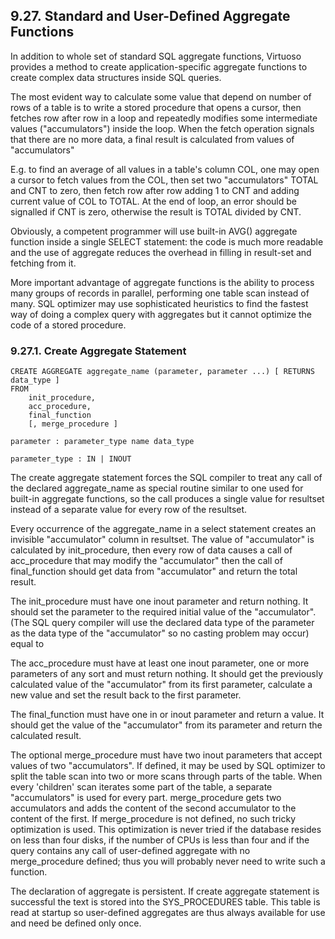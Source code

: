<div>

<div>

<div>

<div>

## 9.27. Standard and User-Defined Aggregate Functions

</div>

</div>

</div>

In addition to whole set of standard SQL aggregate functions, Virtuoso
provides a method to create application-specific aggregate functions to
create complex data structures inside SQL queries.

The most evident way to calculate some value that depend on number of
rows of a table is to write a stored procedure that opens a cursor, then
fetches row after row in a loop and repeatedly modifies some
intermediate values ("accumulators") inside the loop. When the fetch
operation signals that there are no more data, a final result is
calculated from values of "accumulators"

E.g. to find an average of all values in a table's column COL, one may
open a cursor to fetch values from the COL, then set two "accumulators"
TOTAL and CNT to zero, then fetch row after row adding 1 to CNT and
adding current value of COL to TOTAL. At the end of loop, an error
should be signalled if CNT is zero, otherwise the result is TOTAL
divided by CNT.

Obviously, a competent programmer will use built-in AVG() aggregate
function inside a single SELECT statement: the code is much more
readable and the use of aggregate reduces the overhead in filling in
result-set and fetching from it.

More important advantage of aggregate functions is the ability to
process many groups of records in parallel, performing one table scan
instead of many. SQL optimizer may use sophisticated heuristics to find
the fastest way of doing a complex query with aggregates but it cannot
optimize the code of a stored procedure.

<div>

<div>

<div>

<div>

### 9.27.1. Create Aggregate Statement

</div>

</div>

</div>

``` programlisting
CREATE AGGREGATE aggregate_name (parameter, parameter ...) [ RETURNS data_type ]
FROM
    init_procedure,
    acc_procedure,
    final_function
    [, merge_procedure ]

parameter : parameter_type name data_type

parameter_type : IN | INOUT
```

The create aggregate statement forces the SQL compiler to treat any call
of the declared aggregate_name as special routine similar to one used
for built-in aggregate functions, so the call produces a single value
for resultset instead of a separate value for every row of the
resultset.

Every occurrence of the aggregate_name in a select statement creates an
invisible "accumulator" column in resultset. The value of "accumulator"
is calculated by init_procedure, then every row of data causes a call of
acc_procedure that may modify the "accumulator" then the call of
final_function should get data from "accumulator" and return the total
result.

The init_procedure must have one inout parameter and return nothing. It
should set the parameter to the required initial value of the
"accumulator". (The SQL query compiler will use the declared data type
of the parameter as the data type of the "accumulator" so no casting
problem may occur) equal to

The acc_procedure must have at least one inout parameter, one or more
parameters of any sort and must return nothing. It should get the
previously calculated value of the "accumulator" from its first
parameter, calculate a new value and set the result back to the first
parameter.

The final_function must have one in or inout parameter and return a
value. It should get the value of the "accumulator" from its parameter
and return the calculated result.

The optional merge_procedure must have two inout parameters that accept
values of two "accumulators". If defined, it may be used by SQL
optimizer to split the table scan into two or more scans through parts
of the table. When every 'children' scan iterates some part of the
table, a separate "accumulators" is used for every part. merge_procedure
gets two accumulators and adds the content of the second accumulator to
the content of the first. If merge_procedure is not defined, no such
tricky optimization is used. This optimization is never tried if the
database resides on less than four disks, if the number of CPUs is less
than four and if the query contains any call of user-defined aggregate
with no merge_procedure defined; thus you will probably never need to
write such a function.

The declaration of aggregate is persistent. If create aggregate
statement is successful the text is stored into the SYS_PROCEDURES
table. This table is read at startup so user-defined aggregates are thus
always available for use and need be defined only once.

</div>

</div>
